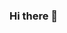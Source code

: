 ### Hi there 👋

<!--
**manuel212113/manuel212113** is a ✨ _special_ ✨ repository because its `README.md` (this file) appears on your GitHub profile.

My name is Manuel Toro and I'm a developer! 👋

- 🔭 I’m currently working on my carrer
- 🌱 I’m currently learning Angular
- 👯 I’m looking to collaborate on C#
- 💬 Ask me about Anything
- 📫 How to reach me: [Instagram](https://www.instagram.com/code.penguin.cl/)


-->
